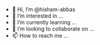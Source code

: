 - 👋 Hi, I’m @hisham-abbas
- 👀 I’m interested in ...
- 🌱 I’m currently learning ...
- 💞️ I’m looking to collaborate on ...
- 📫 How to reach me ...

<!---
hisham-abbas/hisham-abbas is a ✨ special ✨ repository because its `README.md` (this file) appears on your GitHub profile.
You can click the Preview link to take a look at your changes.
--->
